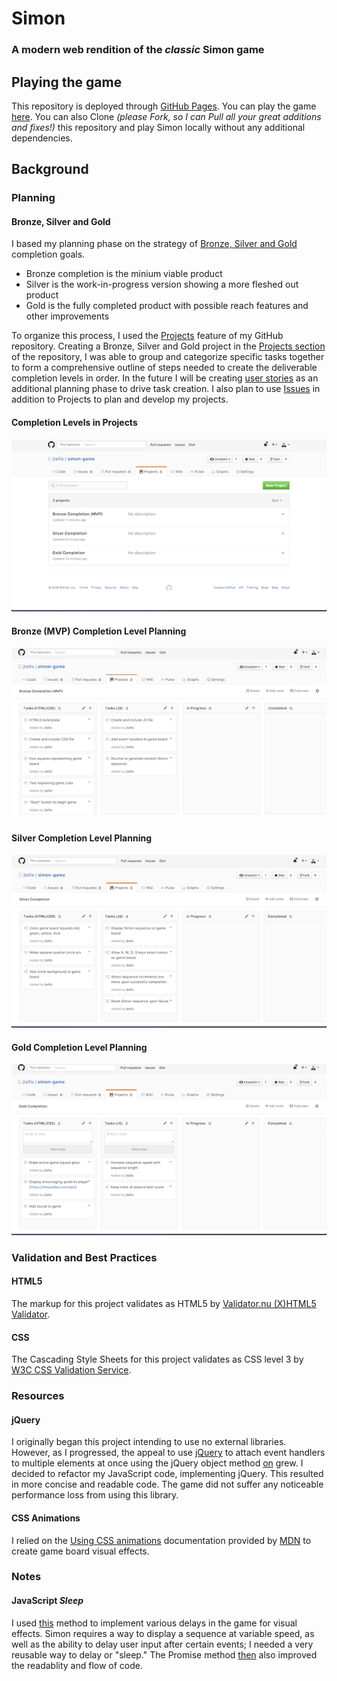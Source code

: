 # Simon
### A modern web rendition of the _classic_ Simon game

## Playing the game

This repository is deployed through [GitHub Pages](https://pages.github.com/). You can play the game [here](https://jtellis.github.io/simon-game/). You can also Clone _(please Fork, so I can Pull all your great additions and fixes!)_ this repository and play Simon locally without any additional dependencies.

## Background

### Planning

#### Bronze, Silver and Gold
I based my planning phase on the strategy of [Bronze, Silver and Gold](https://github.com/ga-wdi-lessons/bronze-silver-gold) completion goals.
* Bronze completion is the minium viable product
* Silver is the work-in-progress version showing a more fleshed out product
* Gold is the fully completed product with possible reach features and other improvements

To organize this process, I used the [Projects](https://help.github.com/articles/tracking-the-progress-of-your-work-with-projects/) feature of my GitHub repository. Creating a Bronze, Silver and Gold project in the [Projects section](https://github.com/jtellis/simon-game/projects) of the repository, I was able to group and categorize specific tasks together to form a comprehensive outline of steps needed to create the deliverable completion levels in order. In the future I will be creating [user stories](https://github.com/ga-wdi-lessons/agile/#user-stories-how-do-we-figure-out-our-mvp) as an additional planning phase to drive task creation. I also plan to use [Issues](https://guides.github.com/features/issues/) in addition to Projects to plan and develop my projects.

#### Completion Levels in Projects
![completion-levels](readme-resources/completion-levels.png "Completion Levels")

#### Bronze (MVP) Completion Level Planning
![bronze-completion](readme-resources/bronze-completion.png "Bronze Completion")

#### Silver Completion Level Planning
![silver-completion](readme-resources/silver-completion.png "Silver Completion")

#### Gold Completion Level Planning
![gold-completion](readme-resources/gold-completion.png "Gold Completion")

### Validation and Best Practices
#### HTML5
The markup for this project validates as HTML5 by [Validator.nu (X)HTML5 Validator](https://html5.validator.nu/).

#### CSS
The Cascading Style Sheets for this project validates as CSS level 3 by [W3C CSS Validation Service](https://jigsaw.w3.org/css-validator/).

### Resources
#### jQuery
I originally began this project intending to use no external libraries. However, as I progressed, the appeal to use [jQuery](https://jquery.com/) to attach event handlers to multiple elements at once using the jQuery object method [on](http://api.jquery.com/on/) grew. I decided to refactor my JavaScript code,  implementing jQuery. This resulted in more concise and readable code. The game did not suffer any noticeable performance loss from using this library.

#### CSS Animations
I relied on the [Using CSS animations](https://developer.mozilla.org/en-US/docs/Web/CSS/CSS_Animations/Using_CSS_animations) documentation provided by [MDN](https://developer.mozilla.org/) to create game board visual effects.

### Notes

#### JavaScript _Sleep_
I used [this](https://davidwalsh.name/javascript-sleep-function) method to implement various delays in the game for visual effects. Simon requires a way to display a sequence at variable speed, as well as the ability to delay user input after certain events; I needed a very reusable way to delay or "sleep." The Promise method [then](https://developer.mozilla.org/en-US/docs/Web/JavaScript/Reference/Global_Objects/Promise/then) also improved the readablity and flow of code.
